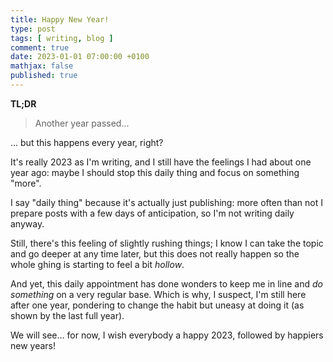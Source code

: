 ```yaml
---
title: Happy New Year!
type: post
tags: [ writing, blog ]
comment: true
date: 2023-01-01 07:00:00 +0100
mathjax: false
published: true
---
```


**TL;DR**

> Another year passed...

... but this happens every year, right?

It's really 2023 as I'm writing, and I still have the feelings I had
about one year ago: maybe I should stop this daily thing and focus on
something "more".

I say "daily thing" because it's actually just publishing: more often
than not I prepare posts with a few days of anticipation, so I'm not
writing daily anyway.
                     
Still, there's this feeling of slightly rushing things; I know I can
take the topic and go deeper at any time later, but this does not really
happen so the whole ghing is starting to feel a bit *hollow*.

And yet, this daily appointment has done wonders to keep me in line and
*do something* on a very regular base. Which is why, I suspect, I'm
still here after one year, pondering to change the habit but
uneasy at doing it (as shown by the last full year).

We will see... for now, I wish everybody a happy 2023, followed by
happiers new years!
